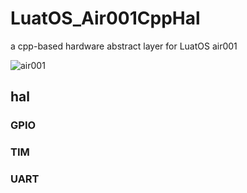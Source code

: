 # LuatOS_Air001CppHal

a cpp-based hardware abstract layer for LuatOS air001

![air001](https://wiki.luatos.com/_images/640.png)

## hal

### GPIO

### TIM

### UART
